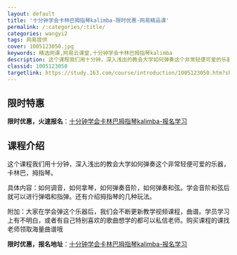 ```yaml
---
layout: default
title: '十分钟学会卡林巴拇指琴kalimba-限时优惠-网易精品课'
permalink: /:categories/:title/
categories: wangyi2
tags: 网易提供
cover: 1005123050.jpg
keywords: 精选网课,网易云课堂,十分钟学会卡林巴拇指琴kalimba
description: 这个课程我们用十分钟，深入浅出的教会大学如何弹奏这个非常轻便可爱的乐器，卡林巴，拇指琴。具体内容：如何调音，如何拿琴，如
classid: 1005123050
targetlink: https://study.163.com/course/introduction/1005123050.htm?share=1&shareId=1025206652&utm_campaign=share&utm_medium=iphoneShare&utm_source=&utm_u=1025206652
---
```


## 限时特惠

**限时优惠，火速报名**：[十分钟学会卡林巴拇指琴kalimba-报名学习](https://study.163.com/course/introduction/1005123050.htm?share=1&shareId=1025206652&utm_campaign=share&utm_medium=iphoneShare&utm_source=&utm_u=1025206652)

## 课程介绍

这个课程我们用十分钟，深入浅出的教会大学如何弹奏这个非常轻便可爱的乐器，卡林巴，拇指琴。

具体内容：如何调音，如何拿琴，如何弹奏音阶，如何弹奏和弦。学会音阶和弦后就可以进行弹唱和指弹。还有介绍拇指琴的几种玩法。

附加：大家在学会弹这个乐器后，我们会不断更新教学视频课程，曲谱。学员学习上有不明白，或者有自己特别喜欢的歌曲想学的都可以私信老师。购买课程的课找老师领取海量曲谱哦

**限时优惠，报名地址**：[十分钟学会卡林巴拇指琴kalimba-报名学习](https://study.163.com/course/introduction/1005123050.htm?share=1&shareId=1025206652&utm_campaign=share&utm_medium=iphoneShare&utm_source=&utm_u=1025206652)


